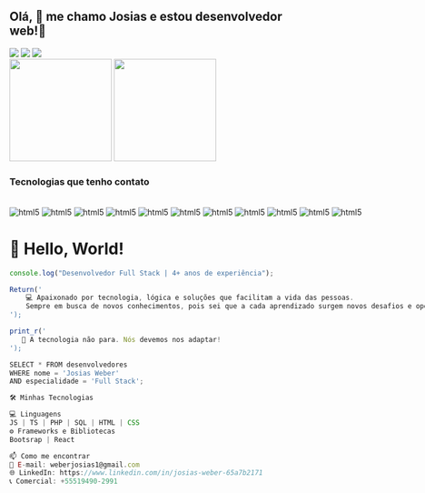 ## Olá, 👋 me chamo Josias e estou desenvolvedor web!🤝

<div style="display: inline-block;">
    <a href="https://www.linkedin.com/in/josias-weber-65a7b2171/" target="_blank"><img src="https://img.shields.io/badge/LinkedIn-0077B5?style=for-the-badge&logo=linkedin&logoColor=white" target="_blank"></a>
    <a href="https://www.instagram.com/weberjosias1/" target="_blank"><img src="https://img.shields.io/badge/Instagram-E4405F?style=for-the-badge&logo=instagram&logoColor=white" target="_blank"></a>
    <a href="https://josiasweber.vercel.app/" target="_blank"><img src="https://img.shields.io/badge/Portf%C3%B3lio-000000?style=for-the-badge&logo=vercel&logoColor=white" target="_blank"></a>
</div>

</br>

<div>
    <img height="180em" src="https://github-readme-stats.vercel.app/api?username=JWeberDEV&show_icons=true&count_private=true&include_all_commits=true&theme=dark&hide_border=true"/>
    <img height="180em" src="https://github-readme-stats.vercel.app/api/top-langs/?username=JWeberDEV&layout=compact&theme=dark&hide_border=true&"/>
</div>

### Tecnologias que tenho contato

<div style="display: inline-block;"><br/>
    <img align="center" alt="html5" src="https://img.shields.io/badge/HTML5-E34F26?style=for-the-badge&logo=html5&logoColor=white"/>
    <img align="center" alt="html5" src="https://img.shields.io/badge/CSS3-1572B6?style=for-the-badge&logo=css3&logoColor=white"/>
    <img align="center" alt="html5" src="https://img.shields.io/badge/Bootstrap-563D7C?style=for-the-badge&logo=bootstrap&logoColor=white"/>
    <img align="center" alt="html5" src="https://img.shields.io/badge/JavaScript-F7DF1E?style=for-the-badge&logo=javascript&logoColor=white"/>
    <img align="center" alt="html5" src="https://img.shields.io/badge/TypeScript-3178C6?style=for-the-badge&logo=typescript&logoColor=white"/>
    <img align="center" alt="html5" src="https://img.shields.io/badge/-ReactJs-61DAFB?logo=react&logoColor=white&style=for-the-badge"/>
    <img align="center" alt="html5" src="https://img.shields.io/badge/PHP-777BB4?style=for-the-badge&logo=php&logoColor=white"/>
    <img align="center" alt="html5" src="https://img.shields.io/badge/Laravel-FF2D20?style=for-the-badge&logo=laravel&logoColor=white"/>
    <img align="center" alt="html5" src="https://img.shields.io/badge/MySQL-00000F?style=for-the-badge&logo=mysql&logoColor=white"/>
    <img align="center" alt="html5" src="https://img.shields.io/badge/Adobe%20XD-470137?style=for-the-badge&logo=Adobe%20XD&logoColor=#FF61F6"/>
    <img align="center" alt="html5" src="https://img.shields.io/badge/Adobe%20Illustrator-FF9A00?style=for-the-badge&logo=adobe%20illustrator&logoColor=white"/>
<div/>
    
### 
# 👋 Hello, World!

```js
console.log("Desenvolvedor Full Stack | 4+ anos de experiência");

Return('
    💻 Apaixonado por tecnologia, lógica e soluções que facilitam a vida das pessoas.
    Sempre em busca de novos conhecimentos, pois sei que a cada aprendizado surgem novos desafios e oportunidades.
');

print_r('
   📢 A tecnologia não para. Nós devemos nos adaptar!
');

SELECT * FROM desenvolvedores
WHERE nome = 'Josias Weber'
AND especialidade = 'Full Stack';

🛠️ Minhas Tecnologias

💻 Linguagens
JS | TS | PHP | SQL | HTML | CSS
⚙ Frameworks e Bibliotecas
Bootsrap | React

📫 Como me encontrar
📧 E-mail: weberjosias1@gmail.com
🌐 LinkedIn: https://www.linkedin.com/in/josias-weber-65a7b2171
📞 Comercial: +55519490-2991